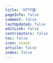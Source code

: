 ```yaml
---
title: 'HTTP篇'
pageInfo: false
comment: false
lastUpdated: false
editLink: false
contributors: false
toc: false
icon: stack
article: false
index: false
---
```


<AutoCatalog base='/accumulation/HTTP/' />